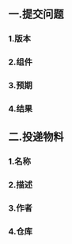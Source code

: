 ## 一.提交问题

### 1.版本

### 2.组件

### 3.预期

### 4.结果

## 二.投递物料

### 1.名称

### 2.描述

### 3.作者

### 4.仓库